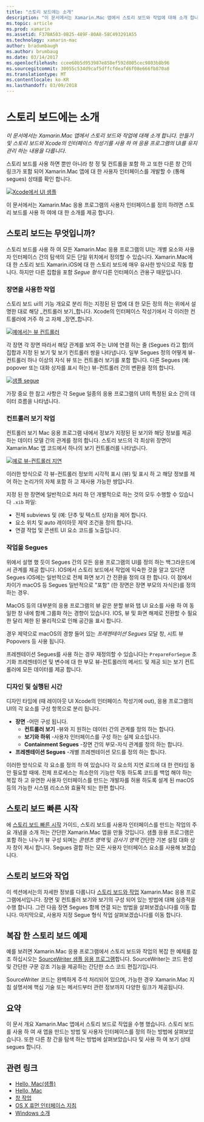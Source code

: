 ```yaml
---
title: "스토리 보드에는 소개"
description: "이 문서에서는 Xamarin.Mac 앱에서 스토리 보드와 작업에 대해 소개 합니다. 스토리보드와 Xcode의 Interface Builder를 사용하여 앱의 UI를 만들고 유지 관리하는 내용을 다룹니다."
ms.topic: article
ms.prod: xamarin
ms.assetid: F37BA503-0B25-489F-80A8-58C493291A55
ms.technology: xamarin-mac
author: bradumbaugh
ms.author: brumbaug
ms.date: 03/14/2017
ms.openlocfilehash: ccee60b5d953987e858ef592d005cec9803b8b96
ms.sourcegitcommit: 30055c534d9caf5dffcfdeafd6f08e666fb870a8
ms.translationtype: MT
ms.contentlocale: ko-KR
ms.lasthandoff: 03/09/2018
---
```

# <a name="introduction-to-storyboards"></a>스토리 보드에는 소개

_이 문서에서는 Xamarin.Mac 앱에서 스토리 보드와 작업에 대해 소개 합니다. 만들기 및 스토리 보드와 Xcode의 인터페이스 작성기를 사용 하 여 응용 프로그램의 UI를 유지 관리 하는 내용을 다룹니다._

스토리 보드를 사용 하면 뿐만 아니라 창 정 및 컨트롤을 포함 하 고 또한 다른 창 간의 링크가 포함 되어 Xamarin.Mac 앱에 대 한 사용자 인터페이스를 개발할 수 (통해 segues) 상태를 확인 합니다.

[![](images/intro01.png "Xcode에서 UI 샘플")](images/intro01.png#lightbox)

이 문서에서는 Xamarin.Mac 응용 프로그램의 사용자 인터페이스를 정의 하려면 스토리 보드를 사용 하 여에 대 한 소개를 제공 합니다.

<a name="What-are-Storyboards" />

## <a name="what-are-storyboards"></a>스토리 보드는 무엇입니까?

스토리 보드를 사용 하 여 모든 Xamarin.Mac 응용 프로그램의 UI는 개별 요소와 사용자 인터페이스 간의 탐색의 모든 단일 위치에서 정의할 수 있습니다. Xamarin.Mac에 대 한 스토리 보드 Xamarin.iOS에 대 한 스토리 보드에 매우 유사한 방식으로 작동 합니다. 하지만 다른 집합을 포함 _Segue 형식_ 다른 인터페이스 관용구 때문입니다.

<a name="Working-with-Scenes" />

### <a name="working-with-scenes"></a>장면을 사용한 작업

스토리 보드 ui의 기능 개요로 분리 하는 지정된 된 앱에 대 한 모든 정의 하는 위에서 설명한 대로 해당 _컨트롤러 보기_합니다. Xcode의 인터페이스 작성기에서 각 이러한 컨트롤러에 거주 하 고 자체 _장면_합니다.

[![](images/intro02.png "예에서는 뷰 컨트롤러")](images/intro02.png#lightbox)

각 장면 각 장면 따라서 해당 관계를 보여 주는 UI에 연결 하는 줄 (Segues 라고 함)의 집합과 지정 된 보기 및 보기 컨트롤러 쌍을 나타냅니다. 일부 Segues 정의 어떻게 뷰-컨트롤러 하나 이상의 자식 뷰 또는 컨트롤러 보기를 포함 합니다. 다른 Segues (예: popover 또는 대화 상자를 표시 하는) 뷰-컨트롤러 간의 변환을 정의 합니다. 

[![](images/intro03.png "샘플 segue")](images/intro03.png#lightbox)

가장 중요 한 참고 사항은 각 Segue 일종의 응용 프로그램의 UI의 특정된 요소 간의 데이터 흐름을 나타냅니다.

<a name="Working-with-View-Controllers" />

### <a name="working-with-view-controllers"></a>컨트롤러 보기 작업

컨트롤러 보기 Mac 응용 프로그램 내에서 정보가 지정된 된 보기와 해당 정보를 제공 하는 데이터 모델 간의 관계를 정의 합니다. 스토리 보드의 각 최상위 장면이 Xamarin.Mac 앱 코드에서 하나의 보기 컨트롤러를 나타냅니다.

[![](images/intro04.png "예로 뷰-컨트롤러 지연")](images/intro04.png#lightbox)

이러한 방식으로 각 뷰-컨트롤러 정보의 시각적 표시 (뷰) 및 표시 하 고 해당 정보를 제어 하는 논리가의 자체 포함 하 고 재사용 가능한 쌍입니다.

지정 된 한 장면에 일반적으로 처리 하 던 개별적으로 하는 것의 모두 수행할 수 있습니다 `.xib` 파일: 

 - 전체 subviews 및 (예: 단추 및 텍스트 상자)을 제어 합니다.
 - 요소 위치 및 auto 레이아웃 제약 조건을 정의 합니다.
 - 연결 작업 및 콘센트 UI 요소 코드를 노출입니다.

<a name="Working-with-Segues" />

### <a name="working-with-segues"></a>작업을 Segues

위에서 설명 했 듯이 Segues 간의 모든 응용 프로그램의 UI를 정의 하는 백그라운드에서 관계를 제공 합니다. IOS에서 스토리 보드에서 작업에 익숙한 것을 알고 있다면 Segues iOS에는 일반적으로 전체 화면 보기 간 전환을 정의 대 한 합니다. 이 점에서 차이가 macOS 등 Segues 일반적으로 "포함" (한 장면은 장면 부모의 자식은)를 정의 하는 경우.

MacOS 등의 대부분의 응용 프로그램의 뷰 같은 분할 뷰와 탭 UI 요소를 사용 하 여 동일한 창 내에 함께 그룹화 하는 경향이 있습니다. IOS, 뷰 및 화면 해제로 전환할 수 필요한 달리 제한 된 물리적으로 인해 공간을 표시 합니다.

경우 제약으로 macOS의 경향 들어 있는 _프레젠테이션 Segues_ 모달 창, 시트 뷰 Popovers 등 사용 됩니다.

프레젠테이션 Segues를 사용 하는 경우 재정의할 수 있습니다는 `PrepareForSegue` 초기화 프레젠테이션 및 변수에 대 한 부모 뷰-컨트롤러의 메서드 및 제공 되는 보기 컨트롤러에 모든 데이터를 제공 합니다.

<a name="Design-and-Run-Times" />

### <a name="design-and-run-times"></a>디자인 및 실행된 시간

디자인 타임에 (때 레이아웃 UI Xcode의 인터페이스 작성기에 out), 응용 프로그램의 UI의 각 요소를 구성 항목으로 분리 됩니다.

- **장면** -어떤 구성 됩니다.
    - **컨트롤러 보기** -뷰와 지 원하는 데이터 간의 관계를 정의 하는 합니다.
    - **보기와 하위** -사용자 인터페이스를 구성 하는 실제 요소입니다.
    - **Containment Segues** -장면 간의 부모-자식 관계를 정의 하는 합니다.
- **프레젠테이션 Segues** -개별 프레젠테이션 모드를 정의 하는 합니다. 

이러한 방식으로 각 요소를 정의 하 여 있습니다 각 요소의 지연 로드에 대 한 런타임 동안 필요할 때에. 전체 프로세스는 최소한의 기능만 작동 하도록 코드를 백업 해야 하는 복잡 하 고 유연한 사용자 인터페이스를 만드는 개발자를 허용 하도록 설계 된 macOS 등의 가능한 시스템 리소스와 효율적 되는 한편 합니다.

<a name="Storyboard-Quick-Start" />

## <a name="storyboard-quick-start"></a>스토리 보드 빠른 시작

에 [스토리 보드 빠른 시작](~/mac/platform/storyboards/quickstart.md) 가이드, 스토리 보드를 사용자 인터페이스를 만드는 작업의 주요 개념을 소개 하는 간단한 Xamarin.Mac 앱을 만들 것입니다. 샘플 응용 프로그램은 포함 하는 나누기 뷰 구성 되며는 _콘텐츠 영역_ 및 _검사기 영역_ 간단한 기본 설정 대화 상자 창이 제시 합니다. Segues 결합 하는 모든 사용자 인터페이스 요소를 사용해 보겠습니다.

<a name="Working-with-Storyboards" />

## <a name="working-with-storyboards"></a>스토리 보드와 작업

이 섹션에서는의 자세한 정보를 다룹니다 [스토리 보드와 작업](~/mac/platform/storyboards/indepth.md) Xamarin.Mac 응용 프로그램에서입니다. 장면 및 컨트롤러 보기와 보기의 구성 되어 있는 방법에 대해 심층적을 수행 합니다. 그런 다음 장면 Segues 함께 연결 되는 방법을 살펴보겠습니다를 이동 합니다. 마지막으로, 사용자 지정 Segue 형식 작업 살펴보겠습니다를 이동 합니다. 

<a name="Complex-Storyboard-Example" />

## <a name="complex-storyboard-example"></a>복잡 한 스토리 보드 예제

예를 보려면 Xamarin.Mac 응용 프로그램에서 스토리 보드와 작업의 복잡 한 예제를 참조 하십시오는 [SourceWriter 샘플 응용 프로그램](https://developer.xamarin.com/samples/mac/SourceWriter/)합니다. SourceWriter는 코드 완성 및 간단한 구문 강조 기능을 제공하는 간단한 소스 코드 편집기입니다.

SourceWriter 코드는 완벽하게 주석 처리되어 있으며, 가능한 경우 Xamarin.Mac 지침 설명서에 핵심 기술 또는 메서드부터 관련 정보까지 다양한 링크가 제공됩니다.

<a name="Summary" />

## <a name="summary"></a>요약

이 문서 개요 Xamarin.Mac 앱에서 스토리 보드로 작업을 수행 했습니다. 스토리 보드를 사용 하 여 새 앱을 만드는 방법 및 사용자 인터페이스를 정의 하는 방법에 살펴보았습니다. 또한 다른 창 간을 탐색 하는 방법에 살펴보았습니다 및 사용 하 여 보기 상태 segues 합니다.


## <a name="related-links"></a>관련 링크

- [Hello, Mac(샘플)](https://developer.xamarin.com/samples/mac/Hello_Mac/)
- [Hello, Mac](~/mac/get-started/hello-mac.md)
- [창 작업](~/mac/user-interface/window.md)
- [OS X 휴먼 인터페이스 지침](https://developer.apple.com/library/mac/documentation/UserExperience/Conceptual/OSXHIGuidelines/)
- [Windows 소개](https://developer.apple.com/library/mac/documentation/Cocoa/Conceptual/WinPanel/Introduction.html#//apple_ref/doc/uid/10000031-SW1)
